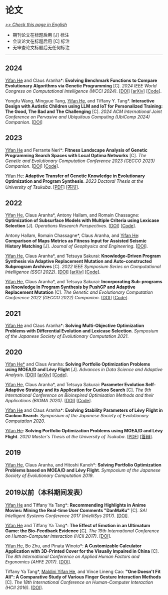 # 论文

[*>> Check this page in English*](/publications/)

- 期刊论文在标题后用 [J] 标注
- 会议论文在标题后用 [C] 标注
- 无审查论文标题后无任何标注

---

## 2024

<u>Yifan He</u> and Claus Aranha*: **Evolving Benchmark Functions to Compare Evolutionary Algorithms via Genetic Programming** [C]. *2024 IEEE World Congress on Computational Intelligence (WCCI 2024)*. [[DOI](https://doi.org/10.1109/CEC60901.2024.10611801)] [[arXiv](https://arxiv.org/abs/2403.14146)] [[Code](https://zenodo.org/records/11063484)].

Yongfu Wang, Mingyue Tang, <u>Yifan He</u>, and Tiffany Y. Tang*. **Interactive Design with Autistic Children using LLM and IoT for Personalized Training: The Good, The Bad and The Challenging** [C]. *2024 ACM International Joint Conference on Pervasive and Ubiquitous Computing (UbiComp 2024) Companion*. [[DOI](https://doi.org/10.1145/3675094.3677573)]

## 2023

<u>Yifan He</u> and Ferrante Neri*: **Fitness Landscape Analysis of Genetic Programming Search Spaces with Local Optima Networks** [C]. *The Genetic and Evolutionary Computation Conference 2023 (GECCO 2023) Companion*. [[DOI](https://doi.org/10.1145/3583133.3596305
)] [[Code](https://github.com/Y1fanHE/gp-fla)].

<u>Yifan He</u>: **Adaptive Transfer of Genetic Knowledge in Evolutionary Optimization and Program Synthesis**. *2023 Doctoral Thesis at the University of Tsukuba*. [[PDF](yifan.2023.phd.thesis.pdf)] [[答辩](yifan.2023.phd.defense.pdf)].

## 2022

<u>Yifan He</u>, Claus Aranha*, Antony Hallam, and Romain Chassagne: **Optimization of Subsurface Models with Multiple Criteria using Lexicase Selection** [J]. *Operations Research Perspectives*. [[DOI](https://doi.org/10.1016/j.orp.2022.100237)] [[Code](https://github.com/Y1fanHE/lexde-subsurface-model)].

Antony Hallam, Romain Chassagne*, Claus Aranha, and <u>Yifan He</u>: **Comparison of Maps Metrics as Fitness Input for Assisted Seismic History Matching** [J]. *Journal of Geophysics and Engineering*. [[DOI](https://doi.org/10.1093/jge/gxac024)].

<u>Yifan He</u>, Claus Aranha*, and Tetsuya Sakurai: **Knowledge-Driven Program Synthesis via Adaptive Replacement Mutation and Auto-constructed Subprogram Archives** [C]. *2022 IEEE Symposium Series on Computational Intelligence (SSCI 2022)*. [[DOI](https://doi.org/10.1109/SSCI51031.2022.10022128)] [[arXiv](https://arxiv.org/abs/2209.03736)] [[Code](https://github.com/Y1fanHE/ssci2022)].

<u>Yifan He</u>, Claus Aranha*, and Tetsuya Sakurai: **Incorporating Sub-programs as Knowledge in Program Synthesis by PushGP and Adaptive Replacement Mutation** [C]. *The Genetic and Evolutionary Computation Conference 2022 (GECCO 2022) Companion*. [[DOI](https://doi.org/10.1145/3520304.3528891)] [[Code](https://github.com/Y1fanHE/kdps-arm)].

## 2021

<u>Yifan He</u> and Claus Aranha*: **Solving Multi-Objective Optimization Problems with Differential Evolution and Lexicase Selection**. *Symposium of the Japanese Society of Evolutionary Computation 2021*.

## 2020

<u>Yifan He*</u> and Claus Aranha: **Solving Portfolio Optimization Problems using MOEA/D and Lévy Flight** [J]. *Advances in Data Science and Adaptive Analysis*. [[DOI](https://doi.org/10.1142/S2424922X20500059)] [[arXiv](https://arxiv.org/abs/2003.06737)] [[Code](https://github.com/Y1fanHE/po_with_moead-levy)].

<u>Yifan He</u>, Claus Aranha*, and Tetsuya Sakurai: **Parameter Evolution Self-Adaptive Strategy and its Application for Cuckoo Search** [C]. *The 9th International Conference on Bioinspired Optimisation Methods and their Applications (BIOMA 2020)*. [[DOI](https://doi.org/10.1007/978-3-030-63710-1_5)] [[Code](https://github.com/Y1fanHE/bioma2020)].

<u>Yifan He</u> and Claus Aranha*: **Evolving Stability Parameters of Lévy Flight in Cuckoo Search**. *Symposium of the Japanese Society of Evolutionary Computation 2020*.

<u>Yifan He</u>: **Solving Portfolio Optimization Problems using MOEA/D and Lévy Flight**. *2020 Master's Thesis at the University of Tsukuba*. [[PDF](yifan.2020.master.thesis.pdf)] [[答辩](yifan.2020.master.defense.pdf)].

## 2019

<u>Yifan He</u>, Claus Aranha, and Hitoshi Kanoh*: **Solving Portfolio Optimization Problems based on MOEA/D and Lévy Flight**. *Symposium of the Japanese Society of Evolutionary Computation 2019*.

## 2019以前（本科期间发表）

<u>Yifan He</u> and Tiffany Ya Tang*: **Recommending Highlights in Anime Movies: Mining the Real-time User Comments "DanMaKu"** [C]. *SAI Intelligent Systems Conference 2017 (IntelliSys 2017)*. [[DOI](https://doi.org/10.1109/IntelliSys.2017.8324311)].

<u>Yifan He</u> and Tiffany Ya Tang*: **The Effect of Emotion in an Ultimatum Game: the Bio-Feedback Evidence** [C]. *The 19th International Conference on Human-Computer Interaction (HCII 2017)*. [[DOI](https://doi.org/10.1007/978-3-319-58753-0_19)].

<u>Yifan He</u>, Bo Zhu, and Pinata Winoto*: **A Customizable Calculator Application with 3D-Printed Cover for the Visually Impaired in China** [C]. *The 8th International Conference on Applied Human Factors and Ergonomics (AHFE 2017)*. [[DOI](https://doi.org/10.1007/978-3-319-60366-7_26)].

Tiffany Ya Tang*, <u>Maldini Yifan He</u>, and Vince Lineng Cao: **"One Doesn't Fit All": A Comparative Study of Various Finger Gesture Interaction Methods** [C]. *The 18th International Conference on Human-Computer Interaction (HCII 2016)*. [[DOI](https://doi.org/10.1007/978-3-319-40406-6_9)].
